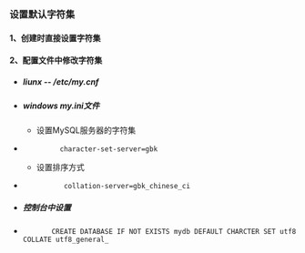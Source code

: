 ### 设置默认字符集

#### 1、创建时直接设置字符集

#### 2、配置文件中修改字符集

* ##### liunx  -- /etc/my.cnf
* ##### windows  my.ini文件

  * 设置MySQL服务器的字符集
* ```
           character-set-server=gbk
  ```

  * 设置排序方式
* ```
            collation-server=gbk_chinese_ci
  ```
* ##### 控制台中设置
* ```
         CREATE DATABASE IF NOT EXISTS mydb DEFAULT CHARCTER SET utf8 COLLATE utf8_general_
  ```



